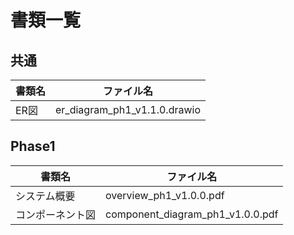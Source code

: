 # 書類一覧

## 共通
| 書類名 | ファイル名                   | 
| ------ | ---------------------------- | 
| ER図   | er_diagram_ph1_v1.1.0.drawio | 

## Phase1
| 書類名           | ファイル名                       | 
| ---------------- | -------------------------------- | 
| システム概要     | overview_ph1_v1.0.0.pdf          | 
| コンポーネント図 | component_diagram_ph1_v1.0.0.pdf | 